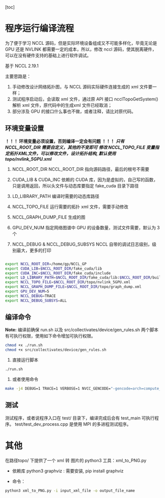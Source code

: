 
[toc]

# 程序运行编译流程

为了便于学习 NCCL 源码，但是实际环境设备组成又不可能多样化，毕竟无论是GPU 还是 NVLINK 都需要一定的成本，所以，修改 nccl 源码，使其脱离硬件，可以在没有硬件支持的基础上进行软件调试。

基于 NCCL 2.19.1

主要思路是：
1. 手动修改设计网络拓扑图，与 NCCL 源码实际硬件连接生成的 xml 文件要一样；
2. 测试程序启动后，会读取 xml 文件，通过原 API 接口 ncclTopoGetSystem() 解析 xml 文件，原代码中的生成xml 文件已经取消；
3. 部分涉及 GPU 的接口什么事也不做，或者注释，请比对原代码。

## 环境变量设置

**！！！ 环境变量必须设置，否则编译一定会有问题 ！！！**
***只有 NCCL_ROOT_DIR 需要自定义，其他的不变即可***
***修改 NCCL_TOPO_FILE 变量指定拓扑XML文件，可以修改文件，设计拓扑结构, 默认使用 topo/nvlink_5GPU.xml***
1. NCCL_ROOT_DIR
NCCL_ROOT_DIR 指向源码路径，最后的根号不需要

2. CUDA_LIB & CUDA_INC 
   依赖的 CUDA 库，因为是虚拟的，自己写的函数，只是调用返回，所以头文件与动态库要指定 fake_cuda 目录下路径

3. LD_LIBRARY_PATH
    编译时需要的动态库路径

4. NCCL_TOPO_FILE
   运行需要的拓扑 xml 文件，需要手动修改

5. NCCL_GRAPH_DUMP_FILE
   生成的图

6. GPU_DEV_NUM
   指定网络图谱中 GPU 的设备数量，测试文件需要，默认为 3 个

7. NCCL_DEBUG & NCCL_DEBUG_SUBSYS 
   NCCL 自带的调试日志级别，级别最大，更多的打印

```bash

export NCCL_ROOT_DIR=/home/gp/NCCL_GP
export CUDA_LIB=$NCCL_ROOT_DIR/fake_cuda/lib
export CUDA_INC=$NCCL_ROOT_DIR/fake_cuda/include
export LD_LIBRARY_PATH=$NCCL_ROOT_DIR/fake_cuda/lib:$NCCL_ROOT_DIR/build/lib
export NCCL_TOPO_FILE=$NCCL_ROOT_DIR/topo/nvlink_5GPU.xml
export NCCL_GRAPH_DUMP_FILE=$NCCL_ROOT_DIR/topo/graph_dump.xml
export GPU_DEV_NUM=5
export NCCL_DEBUG=TRACE
export NCCL_DEBUG_SUBSYS=ALL

```

## 编译命令

**Note:** 编译前确保 run.sh 以及  src/collectivates/device/gen_rules.sh 两个脚本有可执行权限，使用如下命令增加可执行权限。

```bash
chmod +x ./run.sh
chmod +x src/collectivates/device/gen_rules.sh
```

1. 直接运行脚本
```bash
./run.sh
```

1. 或者使用命令
```bash
make -j4 DEBUG=1 TRACE=1 VERBOSE=1 NVCC_GENCODE="-gencode=arch=compute_80,code=sm_80"
```

## 测试
测试程序，或者说程序入口在 test/ 目录下，编译完成后会有 test_main 可执行程序。
test/test_dev_process.cpp 是使用 MPI 的多进程测试程序。

# 其他

在路径topo/ 下提供了一个 xml 转 图片的 python3 工具：xml_to_PNG.py
* 依赖库
    python3
    graphviz : 需要安装,  pip install graphviz

* 命令：
```bash
python3 xml_to_PNG.py -i input_xml_file -o output_file_name
```
